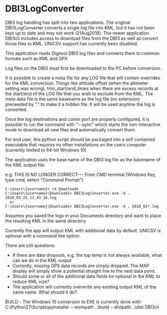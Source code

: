 # DBI3LogConverter
DBI3 log handling has split into two applications.  The original DBI3LogConverter converts
a single log file into KML, but it has not been kept up to date and may not work (21Aug2018).
The newer application DBI3cli includes access to download files from the DBI3 as well as
convert those files to KML.  UNICSV support has currently been disabled.

This application reads Digitool DBI3 log files and converts them to common formats such as KML and GPX

Log files on the DBI3 must first be downloaded to the PC before conversion.

It is possible to create a meta file for any LOG file that will contain overrides for the KML conversion.  Things like altitude offset (when the altimeter setting was wrong), trim_start/end_times when there are
excess records at the start/end of the LOG file that you wish to exclude from the KML.  The meta data file is the same basename as the log file (no extension) preceeded by "." to make it a hidden file.
It will be used anytime the log is converted.

Once the log destinations and comm port are properly configured, it is possible to run
the command with "--sync" which starts the non-interactive mode to download all new files
and automatically convert them.

For end user, this python script should be packaged into a self contained executable that requires no other installations on the users computer (currently limited to 64-bit Windows 10)

The application uses the base name of the DBI3 log file as the basename of the KML output file.

e.g:  THIS IS NO LONGER CORRECT---
From CMD terminal (Windows Key, type cmd, select "Command Prompt")
```
C:\Users\{username}> cd Downloads
C:\Users\{username}\Downloads> DBI3LogConverter.exe -d . 2018_03_25_13_43_18.log
  or
C:\Users\{username}\Downloads> DBI3LogConverter.exe -d . 2018_03*.log
```
Assumes you saved the logs in your Documents directory and want to place the resulting KML in the same directory



Currently the app will output KML with additional data by default.  UNICSV is optional with a command line option.

There are still questions:
- If there are data dropouts, e.g. the top temp is not always available, what can we do in the KML output
- Currently, missing GPS data records are simply dropped.  The MAP display will simply show a potential straight line to the next data point.
- Should some or all of the additional data fields be optional in the KML to reduce KML size?
- The application will currently overwrite any existing output KML of the same name.  What should it do?

BUILD - The Windows 10 conversion to EXE is currently done with:
 C:\Python27\Scripts\pyinstaller --workpath ..\build --distpath ..\dist DBI3cli